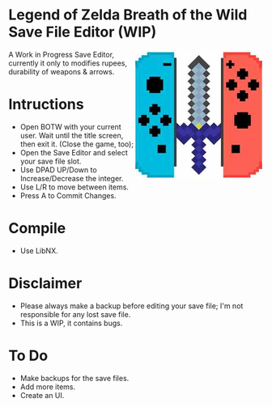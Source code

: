 # Legend of Zelda Breath of the Wild Save File Editor (WIP)

<img style="float: right;" src="meta/icon.jpg">

A Work in Progress Save Editor, currently it only to modifies rupees, durability of weapons & arrows.  


# Intructions

- Open BOTW with your current user. Wait until the title screen, then exit it. (Close the game, too); 
- Open the Save Editor and select your save file slot.  
- Use DPAD UP/Down to Increase/Decrease the integer.  
- Use L/R to move between items.  
- Press A to Commit Changes.  


# Compile

- Use LibNX.

# Disclaimer

- Please always make a backup before editing your save file; I'm not responsible for any lost save file.  
- This is a WIP, it contains bugs.     

# To Do

- Make backups for the save files.  
- Add more items.   
- Create an UI.  






